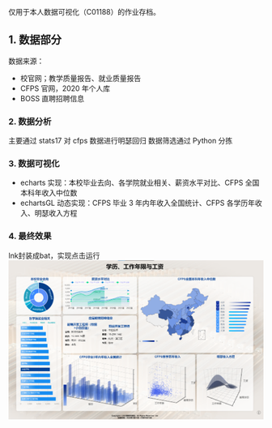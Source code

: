 仅用于本人数据可视化（C01188）的作业存档。

## 1. 数据部分

数据来源：
- 校官网；教学质量报告、就业质量报告
- CFPS 官网，2020 年个人库
- BOSS 直聘招聘信息

### 2. 数据分析

主要通过 stats17 对 cfps 数据进行明瑟回归
数据筛选通过 Python 分拣

### 3. 数据可视化

- echarts 实现：本校毕业去向、各学院就业相关、薪资水平对比、CFPS 全国本科年收入中位数
- echartsGL 动态实现：CFPS 毕业 3 年内年收入全国统计、CFPS 各学历年收入、明瑟收入方程


### 4. 最终效果
lnk封装成bat，实现点击运行
![Alt text](image.png)
